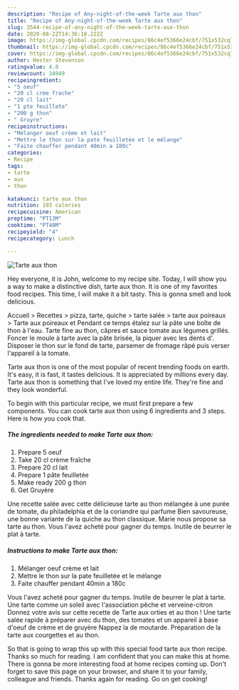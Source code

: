 ```yaml
---
description: "Recipe of Any-night-of-the-week Tarte aux thon"
title: "Recipe of Any-night-of-the-week Tarte aux thon"
slug: 3544-recipe-of-any-night-of-the-week-tarte-aux-thon
date: 2020-08-22T14:36:18.222Z
image: https://img-global.cpcdn.com/recipes/86c4ef5366e24cbf/751x532cq70/tarte-aux-thon-photo-principale-de-la-recette.jpg
thumbnail: https://img-global.cpcdn.com/recipes/86c4ef5366e24cbf/751x532cq70/tarte-aux-thon-photo-principale-de-la-recette.jpg
cover: https://img-global.cpcdn.com/recipes/86c4ef5366e24cbf/751x532cq70/tarte-aux-thon-photo-principale-de-la-recette.jpg
author: Hester Stevenson
ratingvalue: 4.8
reviewcount: 34949
recipeingredient:
- "5 oeuf"
- "20 cl crme frache"
- "20 cl lait"
- "1 pte feuillete"
- "200 g thon"
- " Gruyre"
recipeinstructions:
- "Mélanger oeuf crème et lait"
- "Mettre le thon sur la pate feuilletée et le mélange"
- "Faite chauffer pendant 40min a 180c"
categories:
- Recipe
tags:
- tarte
- aux
- thon

katakunci: tarte aux thon 
nutrition: 193 calories
recipecuisine: American
preptime: "PT13M"
cooktime: "PT40M"
recipeyield: "4"
recipecategory: Lunch

---
```



![Tarte aux thon](https://img-global.cpcdn.com/recipes/86c4ef5366e24cbf/751x532cq70/tarte-aux-thon-photo-principale-de-la-recette.jpg)

Hey everyone, it is John, welcome to my recipe site. Today, I will show you a way to make a distinctive dish, tarte aux thon. It is one of my favorites food recipes. This time, I will make it a bit tasty. This is gonna smell and look delicious.

Accueil &gt; Recettes &gt; pizza, tarte, quiche &gt; tarte salée &gt; tarte aux poireaux &gt; Tarte aux poireaux et Pendant ce temps étalez sur la pâte une boîte de thon à l&#39;eau. Tarte fine au thon, câpres et sauce tomate aux légumes grillés. Foncer le moule à tarte avec la pâte brisée, la piquer avec les dents d&#39;. Disposer le thon sur le fond de tarte, parsemer de fromage râpé puis verser l&#39;appareil à la tomate.

Tarte aux thon is one of the most popular of recent trending foods on earth. It's easy, it is fast, it tastes delicious. It is appreciated by millions every day. Tarte aux thon is something that I've loved my entire life. They're fine and they look wonderful.


To begin with this particular recipe, we must first prepare a few components. You can cook tarte aux thon using 6 ingredients and 3 steps. Here is how you cook that.

<!--inarticleads1-->

##### The ingredients needed to make Tarte aux thon:

1. Prepare 5 oeuf
1. Take 20 cl crème fraîche
1. Prepare 20 cl lait
1. Prepare 1 pâte feuilletée
1. Make ready 200 g thon
1. Get  Gruyère


Une recette salée avec cette délicieuse tarte au thon mélangée à une purée de tomate, du philadelphia et de la coriandre qui parfume Bien savoureuse, une bonne variante de la quiche au thon classique. Marie nous propose sa tarte au thon. Vous l&#39;avez acheté pour gagner du temps. Inutile de beurrer le plat à tarte. 

<!--inarticleads2-->

##### Instructions to make Tarte aux thon:

1. Mélanger oeuf crème et lait
1. Mettre le thon sur la pate feuilletée et le mélange
1. Faite chauffer pendant 40min a 180c


Vous l&#39;avez acheté pour gagner du temps. Inutile de beurrer le plat à tarte. Une tarte comme un soleil avec l&#39;association pêche et verveine-citron Donnez votre avis sur cette recette de Tarte aux orties et au thon ! Une tarte salée rapide à préparer avec du thon, des tomates et un appareil à base d&#39;oeuf de crème et de gruyère Nappez la de moutarde. Préparation de la tarte aux courgettes et au thon. 

So that is going to wrap this up with this special food tarte aux thon recipe. Thanks so much for reading. I am confident that you can make this at home. There is gonna be more interesting food at home recipes coming up. Don't forget to save this page on your browser, and share it to your family, colleague and friends. Thanks again for reading. Go on get cooking!
